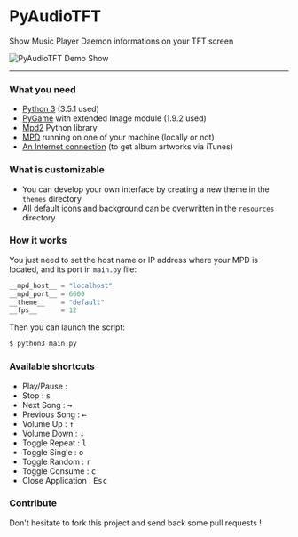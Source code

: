 # PyAudioTFT
Show Music Player Daemon informations on your TFT screen


![PyAudioTFT Demo Show](http://i.imgur.com/zGYXt6k.png)

---
### What you need
- [Python 3](https://www.python.org/downloads/) (3.5.1 used)
- [PyGame](http://www.pygame.org/download.shtml) with extended Image module (1.9.2 used)
- [Mpd2](https://pypi.python.org/pypi/python-mpd2) Python library
- [MPD](http://www.musicpd.org/download.html) running on one of your machine (locally or not)
- [An Internet connection](https://www.youtube.com/watch?v=dQw4w9WgXcQ) (to get album artworks via iTunes)

### What is customizable
- You can develop your own interface by creating a new theme in the `themes` directory
- All default icons and background can be overwritten in the `resources` directory

### How it works
You just need to set the host name or IP address where your MPD is located, and its port in `main.py` file:
```python
__mpd_host__ = "localhost"
__mpd_port__ = 6600
__theme__    = "default"
__fps__      = 12
```
Then you can launch the script:
```bash
$ python3 main.py
```

### Available shortcuts
- Play/Pause : <kbd>&nbsp;&nbsp;&nbsp;&nbsp;&nbsp;&nbsp;&nbsp;&nbsp;</kbd>
- Stop : <kbd>s</kbd>
- Next Song : <kbd>→</kbd>
- Previous Song : <kbd>←</kbd>
- Volume Up : <kbd>↑</kbd>
- Volume Down : <kbd>↓</kbd>
- Toggle Repeat : <kbd>l</kbd>
- Toggle Single : <kbd>o</kbd>
- Toggle Random : <kbd>r</kbd>
- Toggle Consume : <kbd>c</kbd>
- Close Application : <kbd>Esc</kbd>

### Contribute
Don't hesitate to fork this project and send back some pull requests !
